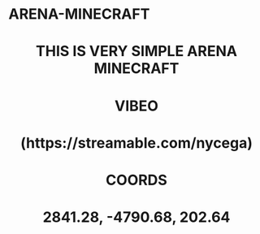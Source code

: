 # ARENA-MINECRAFT
<h1 align="center">THIS IS VERY SIMPLE ARENA MINECRAFT</h1>


<h1 align="center" >VIBEO</h1>

<h1 align="center" >(https://streamable.com/nycega)</h1>

<h1 align="center" >COORDS</h1>

<h1 align="center" >2841.28, -4790.68, 202.64</h1>

